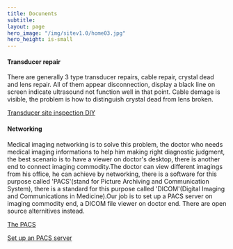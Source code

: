 ```yaml
---
title: Docunents
subtitle: 
layout: page
hero_image: "/img/sitev1.0/home03.jpg"
hero_height: is-small
---
```


#### Transducer repair

There are generally 3 type transducer repairs, cable repair, crystal dead and lens repair. All of them appear disconnection, display a black line on screen indicate ultrasound not function well in that point. Cable demage is visible, the problem is how to distinguish crystal dead from lens broken.

[Transducer site inspection DIY](/tutorials/transducer/inspection/)

#### Networking

Medical imaging networking is to solve this problem, the doctor who needs medical imaging informations to help him making right diagnostic judgment, the best scenario is to have a viewer on doctor's desktop, there is another end to connect imaging commodity.The doctor can view different imagings from his office, he can achieve by networking, there is a software for this purpose called 'PACS'(stand for Picture Archiving and Communication System), there is a standard for this purpose called 'DICOM'(Digital Imaging and Communications in Medicine).Our job is to set up a PACS server on imaging commodity end, a DICOM file viewer on doctor end. There are open source alternitives instead.

[The PACS](/tutorials/network/pacs/)

[Set up an PACS server](/tutorials/network/pacsstep/)
